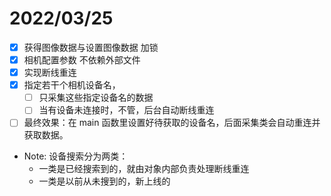 # 2022/03/25

* [x] 获得图像数据与设置图像数据 加锁
* [x] 相机配置参数 不依赖外部文件
* [x] 实现断线重连
* [x] 指定若干个相机设备名，
    * [ ] 只采集这些指定设备名的数据
    * [ ] 当有设备未连接时，不管，后台自动断线重连
* [ ] 最终效果：在 main 函数里设置好待获取的设备名，后面采集类会自动重连并获取数据。

* Note: 设备搜索分为两类：
    * 一类是已经搜索到的，就由对象内部负责处理断线重连
    * 一类是以前从未搜到的，新上线的